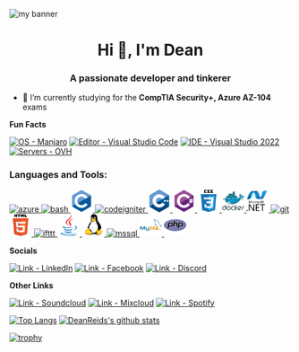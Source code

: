 <p align=”center”>
  <img width="1315" height="299" src="https://user-images.githubusercontent.com/5481657/173151016-8c95f6e2-163d-4b23-8cb4-4473d2286dfd.png" alt="my banner">   
</p>

<h1 align="center">Hi 👋, I'm Dean</h1>
<h3 align="center">A passionate developer and tinkerer</h3>

- 🌱 I’m currently studying for the **CompTIA Security+, Azure AZ-104** exams

**Fun Facts**

[![OS - Manjaro](https://img.shields.io/badge/OS-Manjaro-ff0066?style=for-the-badge&logo=manjaro)](https://manjaro.org)
[![Editor - Visual Studio Code](https://img.shields.io/badge/Editor-VS%20Code-ff0066?style=for-the-badge&logo=visual-studio-code)](https://code.visualstudio.com/)
[![IDE - Visual Studio 2022](https://img.shields.io/badge/IDE-Visual%20Studio-ff0066?style=for-the-badge&logo=visualstudio)](https://visualstudio.microsoft.com/)
[![Servers - OVH](https://img.shields.io/badge/Servers-OVH-ff0066?style=for-the-badge&logo=server-fault)](www.ovhcloud.com)

<h3 align="left">Languages and Tools:</h3>
<p align="left"> <a href="https://azure.microsoft.com/en-in/" target="_blank" rel="noreferrer"> <img src="https://www.vectorlogo.zone/logos/microsoft_azure/microsoft_azure-icon.svg" alt="azure" width="40" height="40"/> </a> <a href="https://www.gnu.org/software/bash/" target="_blank" rel="noreferrer"> <img src="https://www.vectorlogo.zone/logos/gnu_bash/gnu_bash-icon.svg" alt="bash" width="40" height="40"/> </a> <a href="https://www.cprogramming.com/" target="_blank" rel="noreferrer"> <img src="https://raw.githubusercontent.com/devicons/devicon/master/icons/c/c-original.svg" alt="c" width="40" height="40"/> </a> <a href="https://codeigniter.com" target="_blank" rel="noreferrer"> <img src="https://cdn.worldvectorlogo.com/logos/codeigniter.svg" alt="codeigniter" width="40" height="40"/> </a> <a href="https://www.w3schools.com/cpp/" target="_blank" rel="noreferrer"> <img src="https://raw.githubusercontent.com/devicons/devicon/master/icons/cplusplus/cplusplus-original.svg" alt="cplusplus" width="40" height="40"/> </a> <a href="https://www.w3schools.com/cs/" target="_blank" rel="noreferrer"> <img src="https://raw.githubusercontent.com/devicons/devicon/master/icons/csharp/csharp-original.svg" alt="csharp" width="40" height="40"/> </a> <a href="https://www.w3schools.com/css/" target="_blank" rel="noreferrer"> <img src="https://raw.githubusercontent.com/devicons/devicon/master/icons/css3/css3-original-wordmark.svg" alt="css3" width="40" height="40"/> </a> <a href="https://www.docker.com/" target="_blank" rel="noreferrer"> <img src="https://raw.githubusercontent.com/devicons/devicon/master/icons/docker/docker-original-wordmark.svg" alt="docker" width="40" height="40"/> </a> <a href="https://dotnet.microsoft.com/" target="_blank" rel="noreferrer"> <img src="https://raw.githubusercontent.com/devicons/devicon/master/icons/dot-net/dot-net-original-wordmark.svg" alt="dotnet" width="40" height="40"/> </a> <a href="https://git-scm.com/" target="_blank" rel="noreferrer"> <img src="https://www.vectorlogo.zone/logos/git-scm/git-scm-icon.svg" alt="git" width="40" height="40"/> </a> <a href="https://www.w3.org/html/" target="_blank" rel="noreferrer"> <img src="https://raw.githubusercontent.com/devicons/devicon/master/icons/html5/html5-original-wordmark.svg" alt="html5" width="40" height="40"/> </a> <a href="https://ifttt.com/" target="_blank" rel="noreferrer"> <img src="https://www.vectorlogo.zone/logos/ifttt/ifttt-ar21.svg" alt="ifttt" width="40" height="40"/> </a> <a href="https://www.java.com" target="_blank" rel="noreferrer"> <img src="https://raw.githubusercontent.com/devicons/devicon/master/icons/java/java-original.svg" alt="java" width="40" height="40"/> </a> </a> <a href="https://www.linux.org/" target="_blank" rel="noreferrer"> <img src="https://raw.githubusercontent.com/devicons/devicon/master/icons/linux/linux-original.svg" alt="linux" width="40" height="40"/> </a> <a href="https://www.microsoft.com/en-us/sql-server" target="_blank" rel="noreferrer"> <img src="https://www.svgrepo.com/show/303229/microsoft-sql-server-logo.svg" alt="mssql" width="40" height="40"/> </a> <a href="https://www.mysql.com/" target="_blank" rel="noreferrer"> <img src="https://raw.githubusercontent.com/devicons/devicon/master/icons/mysql/mysql-original-wordmark.svg" alt="mysql" width="40" height="40"/> </a> <a href="https://www.php.net" target="_blank" rel="noreferrer"> <img src="https://raw.githubusercontent.com/devicons/devicon/master/icons/php/php-original.svg" alt="php" width="40" height="40"/> </a> </a> </p>

**Socials**

[![Link - LinkedIn](https://img.shields.io/badge/Social-LinkedIn-red?style=for-the-badge&logo=linkedin)](https://www.linkedin.com/in/dean-reid/)
[![Link - Facebook](https://img.shields.io/badge/Social-Facebook-red?style=for-the-badge&logo=facebook)](https://www.facebook.com/DeanDReid/)
[![Link - Discord](https://img.shields.io/badge/Social-Discord-red?style=for-the-badge&logo=discord)](https://discord.gg/mN4tSk5n2R)

**Other Links**

[![Link - Soundcloud](https://img.shields.io/badge/Music-Soundcloud-blue?style=for-the-badge&logo=soundcloud)](https://soundcloud.com/deannreid)
[![Link - Mixcloud](https://img.shields.io/badge/Music-Mixcloud-blue?style=for-the-badge&logo=mixcloud)](http://mixcloud.com/deannreid)
[![Link - Spotify](https://img.shields.io/badge/Music-Spotify-blue?style=for-the-badge&logo=spotify)](https://open.spotify.com/user/deanreid)

[![Top Langs](https://github-readme-stats.vercel.app/api/top-langs/?username=deannreid&count_private=true&show_icons=true&theme=dark&include_all_commits=true&hide_border=true&layout=compact&langs_count=10)](https://github.com/deannreid)
[![DeanReids's github stats](https://github-readme-stats.vercel.app/api?username=deannreid&count_private=true&show_icons=true&theme=dark&include_all_commits=true&hide_border=true)](https://github.com/deannreid/)

[![trophy](https://github-profile-trophy.vercel.app/?username=deannreid&no-frame=true&no-bg=true&margin-w=20&theme=onedark)](https://github.com/ryo-ma/github-profile-trophy)

<!--
**deannreid/deannreid** is a ✨ _special_ ✨ repository because its `README.md` (this file) appears on your GitHub profile.

Here are some ideas to get you started:

- 🔭 I’m currently working on ...
- 🌱 I’m currently learning ...
- 👯 I’m looking to collaborate on ...
- 🤔 I’m looking for help with ...
- 💬 Ask me about ...
- 📫 How to reach me: ...
- 😄 Pronouns: ...
- ⚡ Fun fact: ...
-->
